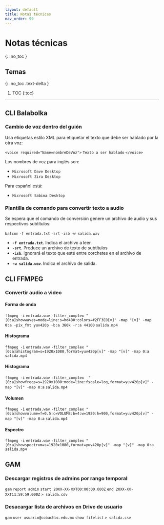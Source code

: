 ```yaml
---
layout: default
title: Notas técnicas
nav_order: 99
---
```


# Notas técnicas
{: .no_toc }

## Temas
{: .no_toc .text-delta }

1. TOC
{:toc}

---

## CLI Balabolka

### Cambio de voz dentro del guión

Usa etiquetas estilo XML para etiquetar el texto que debe ser hablado por la otra voz:

`<voice required="Name=nombreDeVoz">` `Texto a ser hablado` `</voice>`

Los nombres de voz para inglés son:
* `Microsoft Dave Desktop`
* `Microsoft Zira Desktop`

Para español está:
* `Microsoft Sabina Desktop`

### Plantilla de comando para convertir texto a audio

Se espera que el comando de conversión genere un archivo de audio y sus respectivos subtítulos:

`balcon` `-f entrada.txt` `-srt` `-isb` `-w salida.wav`

* **`-f entrada.txt`**. Indica el archivo a leer.
* **`-srt`**. Produce un archivo de texto de subtítulos
* **`-isb`**. Ignorará el texto que esté entre corchetes en el archivo de entrada.
* **`-w salida.wav`**. Indica el archivo de salida.

## CLI FFMPEG

### Convertir audio a video

#### Forma de onda

`ffmpeg -i` `entrada.wav` `-filter_complex "[0:a]showwaves=mode=line:s=hd480:colors=#2FF3E0[v]" -map "[v]" -map 0:a -pix_fmt yuv420p -b:a 360k -r:a 44100` `salida.mp4`

#### Histograma

`ffmpeg -i` `entrada.wav` `-filter_complex "[0:a]ahistogram=s=1920x1080,format=yuv420p[v]" -map "[v]" -map 0:a` `salida.mp4`

#### Histograma

`ffmpeg -i` `entrada.wav` `-filter_complex  "[0:a]showfreqs=s=1920x1080:mode=line:fscale=log,format=yuv420p[v]" -map "[v]" -map 0:a` `salida.mp4`

#### Volumen

`ffmpeg -i` `entrada.wav` `-filter_complex "[0:a]showvolume=f=0.5:c=VOLUME:b=4:w=1920:h=900,format=yuv420p[v]" -map "[v]" -map 0:a` `salida.mp4`

#### Espectro

`ffmpeg -i` `entrada.wav` `-filter_complex "[0:a]showspectrum=s=1920x1080,format=yuv420p[v]" -map "[v]" -map 0:a` `salida.mp4`

## GAM

### Descargar registros de admins por rango temporal

`gam` `report admin` `start 20XX-XX-XXT00:00:00.000Z` `end 20XX-XX-XXT11:59:59.000Z` `> salida.csv`

### Desacargar lista de archivos en Drive de usuario

`gam` `user usuario@cobachbc.edu.mx` `show filelist` `> salida.csv`